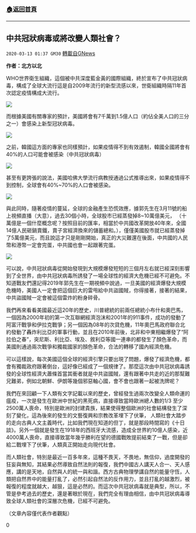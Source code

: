 ###  [:house:返回首頁](https://github.com/ourhimalayas/txt)
---

## 中共冠狀病毒或將改變人類社會？
`2020-03-13 01:37 GM30` [轉載自GNews](https://gnews.org/zh-hant/139982/)

**作者：北方以北**

WHO世界衛生組織，這個被中共深度藍金黃的國際組織，終於宣布了中共冠狀病毒，構成了全球大流行這是自2009年流行的新型流感以來，世衛組織時隔11年首次認定疫情構成大流行。

![](https://s3-ap-northeast-1.amazonaws.com/news.guo.offload.media/wp-content/uploads/2020/03/13012837/1-63.png)

而根據美國有關專家的預計，美國將會有7千萬到1.5億人口（約佔全美人口的三分之一）會感染上新型冠狀病毒。

![](https://s3-ap-northeast-1.amazonaws.com/news.guo.offload.media/wp-content/uploads/2020/03/13012859/2-44.png)

之前，韓國這方面的專家也同樣預計，如果疫情得不到有效遏制，韓國全國將會有40%的人口可能會被感染（中共冠狀病毒）

![](https://s3-ap-northeast-1.amazonaws.com/news.guo.offload.media/wp-content/uploads/2020/03/13012958/3-24.png)

甚至有更誇張的說法，美國哈佛大學流行病教授通過公式推導出來，如果疫情得不到控制，全球會有40%~70%的人口會被感染。

![](https://s3-ap-northeast-1.amazonaws.com/news.guo.offload.media/wp-content/uploads/2020/03/13013022/4-15.png)

與此同時，隨著疫情的蔓延，全球的金融產生恐慌效應，據郭先生在3月11號的船上視頻直播（大意），過去30個小時，全球股市已經蒸發掉8~10萬億美元， （十萬億是一個什麼概念呢？按照目前的匯率，相當於中共國改革開放40年來，全國14億人民砸鍋賣鐵，賣子宮經濟換來的儲蓄總和。），僅僅美國股市就已經蒸發掉了5萬億美元，而且說這才只是剛剛開始，真正的大災難還在後面，中共國的人民幣和港幣一定會完蛋，中共國也會一起跟著完蛋。

![](https://s3-ap-northeast-1.amazonaws.com/news.guo.offload.media/wp-content/uploads/2020/03/13013119/5-15.png)

可以說，中共冠狀病毒從開始發現到大規模爆發短短的三個月左右就已經深刻影響到了全世界，由中共冠狀病毒所誘發了一場全球性的經濟大危機已經不可避免。不知道戰友們還記得2019年郭先生在一期視頻中說過，一旦美國的經濟爆發大規模危機時，美國人一定會把這個巨大的雷甩給中共盜國賊，你得接著，接著的結果，中共盜國賊一定會被這個雷炸的粉身碎骨。

我們再來看看美國最近這20年的歷史，川普總統的前兩任總統小布什和奧巴馬，一個因為2000年初的第一次互聯網經濟泡沫和2001年的911事件，成功的發動了阿富汗戰爭和伊拉克戰爭；另一個因為08年的次貸危機，11年奧巴馬政府聯合北約發動了轟炸利比亞的軍事行動，並且在2010年前後，北非和中東相繼爆發了“阿拉伯之春”，突尼斯、利比亞、埃及、敘利亞等國一連串的都發生了顏色革命，而美國則通過兩次戰爭和獨裁國家的顏色革命，合法的轉移了國內經濟危機。

可以這樣說，每次美國這個全球的經濟引擎只要出現了問題，爆發了經濟危機，都會有獨裁政府跟著倒台，這好像已經成了一個規律了。那麼這次由中共冠狀病毒誘發的全球性經濟大蕭條首當其衝者就是中共盜國賊，還有跟著中共走的近的那幫難兄難弟，例如北朝鮮、伊朗等幾個邪惡軸心國，會不會也跟著一起被洗牌呢？

我們在來回顧一下人類有文字記載以來的歷史，曾經發生過兩次改變全人類命運的瘟疫，一次是發生在歐洲中世紀的黑死病，直接導致當時歐洲總人數的1/3 至少2500萬人喪命，特別是歐洲的封建貴族，結果使得整個歐洲的社會結構發生了深刻了變化，這為後來的發生的文藝復興和宗教改革埋下了伏筆， 人類社會大踏步的走向古典人文主義時代，比如我們現在知道的但丁，就是那段時間寫的《十日談》。另外一個就是發生在1918年的西班牙大流感，造成全世界約10億人感染，近4000萬人喪命，直接導致當年幾乎勝利在望的德國戰敗提前結束了一戰，但是卻給二戰埋下了伏筆，人類真正開始走向現代社會。

而人類社會，特別是最近一百多年來，這種不畏天，不畏地，無信仰，過度開發的狂妄與無知，其結果必然導致自然法則的報復，我們中國古人講天人合一、天人感應，講的是天地，自然與人的統一與和諧。西方古典物理學講自然的能量守恆，人類把自然界中的能量打亂了，必然引起自然法的反作用力，並且打亂的越激烈，被報復的程度就越大，越狠，這是必然的。而這次中共冠狀病毒就是典型，所以，不管是參考過去的歷史，還是著眼於現在，我們完全有理由相信，由中共冠狀病毒導致全球人類社會的深層次危機，已經不可避免。

（文章內容僅代表作者觀點）

0
